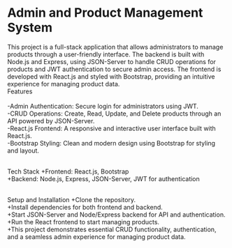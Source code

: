<h1>Admin and Product Management System</h1>
This project is a full-stack application that allows administrators to manage products through a user-friendly interface. The backend is built with Node.js and Express, using JSON-Server to handle CRUD operations for products and JWT authentication to secure admin access. The frontend is developed with React.js and styled with Bootstrap, providing an intuitive experience for managing product data.
<br/>
Features<br/><br/>
-Admin Authentication: Secure login for administrators using JWT.<br/>
-CRUD Operations: Create, Read, Update, and Delete products through an API powered by JSON-Server.<br/>
-React.js Frontend: A responsive and interactive user interface built with React.js.<br/>
-Bootstrap Styling: Clean and modern design using Bootstrap for styling and layout.<br/><br/>

Tech Stack
+Frontend: React.js, Bootstrap<br/>
+Backend: Node.js, Express, JSON-Server, JWT for authentication<br/><br/>

Setup and Installation
+Clone the repository.<br/>
+Install dependencies for both frontend and backend.<br/>
+Start JSON-Server and Node/Express backend for API and authentication.<br/>
+Run the React frontend to start managing products.<br/>
+This project demonstrates essential CRUD functionality, authentication, and a seamless admin experience for managing product data.
